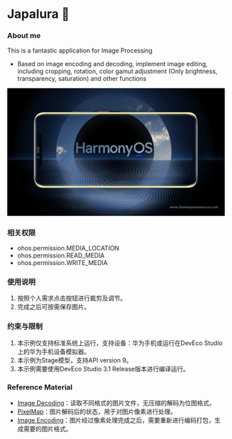# Japalura 🦎

### About me
This is a fantastic application for Image Processing
- Based on image encoding and decoding, implement image editing, including cropping, rotation, color gamut adjustment (Only brightness, transparency, saturation) and other functions

![image](screenshots/device/harmony.png)

### 相关权限

- ohos.permission.MEDIA_LOCATION
- ohos.permission.READ_MEDIA
- ohos.permission.WRITE_MEDIA

### 使用说明

1. 按照个人需求点击按钮进行裁剪及调节。
2. 完成之后可按需保存图片。

### 约束与限制

1. 本示例仅支持标准系统上运行，支持设备：华为手机或运行在DevEco Studio上的华为手机设备模拟器。
2. 本示例为Stage模型，支持API version 9。
3. 本示例需要使用DevEco Studio 3.1 Release版本进行编译运行。

### Reference Material

- [Image Decoding](https://developer.harmonyos.com/cn/docs/documentation/doc-references-V3/js-apis-image-0000001477981401-V3#ZH-CN_TOPIC_0000001523648994__imagesource)：读取不同格式的图片文件，无压缩的解码为位图格式。
- [PixelMap](https://developer.harmonyos.com/cn/docs/documentation/doc-references-V3/js-apis-image-0000001477981401-V3#ZH-CN_TOPIC_0000001523648994__pixelmap7)：图片解码后的状态，用于对图片像素进行处理。
- [Image Encoding](https://developer.harmonyos.com/cn/docs/documentation/doc-references-V3/js-apis-image-0000001477981401-V3#ZH-CN_TOPIC_0000001523648994__imagepacker)：图片经过像素处理完成之后，需要重新进行编码打包，生成需要的图片格式。
